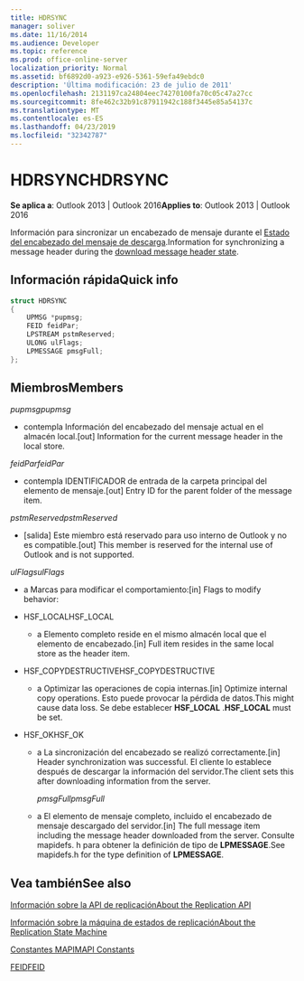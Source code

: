```yaml
---
title: HDRSYNC
manager: soliver
ms.date: 11/16/2014
ms.audience: Developer
ms.topic: reference
ms.prod: office-online-server
localization_priority: Normal
ms.assetid: bf6892d0-a923-e926-5361-59efa49ebdc0
description: 'Última modificación: 23 de julio de 2011'
ms.openlocfilehash: 2131197ca24804eec74270100fa70c05c47a27cc
ms.sourcegitcommit: 8fe462c32b91c87911942c188f3445e85a54137c
ms.translationtype: MT
ms.contentlocale: es-ES
ms.lasthandoff: 04/23/2019
ms.locfileid: "32342787"
---
```

# <a name="hdrsync"></a><span data-ttu-id="2c381-103">HDRSYNC</span><span class="sxs-lookup"><span data-stu-id="2c381-103">HDRSYNC</span></span>

  
  
<span data-ttu-id="2c381-104">**Se aplica a**: Outlook 2013 | Outlook 2016</span><span class="sxs-lookup"><span data-stu-id="2c381-104">**Applies to**: Outlook 2013 | Outlook 2016</span></span> 
  
<span data-ttu-id="2c381-105">Información para sincronizar un encabezado de mensaje durante el [Estado del encabezado del mensaje de descarga](download-message-header-state.md).</span><span class="sxs-lookup"><span data-stu-id="2c381-105">Information for synchronizing a message header during the [download message header state](download-message-header-state.md).</span></span>
  
## <a name="quick-info"></a><span data-ttu-id="2c381-106">Información rápida</span><span class="sxs-lookup"><span data-stu-id="2c381-106">Quick info</span></span>

```cpp
struct HDRSYNC 
{ 
    UPMSG *pupmsg; 
    FEID feidPar; 
    LPSTREAM pstmReserved; 
    ULONG ulFlags; 
    LPMESSAGE pmsgFull; 
};
```

## <a name="members"></a><span data-ttu-id="2c381-107">Miembros</span><span class="sxs-lookup"><span data-stu-id="2c381-107">Members</span></span>

 <span data-ttu-id="2c381-108">_pupmsg_</span><span class="sxs-lookup"><span data-stu-id="2c381-108">_pupmsg_</span></span>
  
- <span data-ttu-id="2c381-109">contempla Información del encabezado del mensaje actual en el almacén local.</span><span class="sxs-lookup"><span data-stu-id="2c381-109">[out] Information for the current message header in the local store.</span></span>
    
 <span data-ttu-id="2c381-110">_feidPar_</span><span class="sxs-lookup"><span data-stu-id="2c381-110">_feidPar_</span></span>
  
- <span data-ttu-id="2c381-111">contempla IDENTIFICADOR de entrada de la carpeta principal del elemento de mensaje.</span><span class="sxs-lookup"><span data-stu-id="2c381-111">[out] Entry ID for the parent folder of the message item.</span></span>
    
 <span data-ttu-id="2c381-112">_pstmReserved_</span><span class="sxs-lookup"><span data-stu-id="2c381-112">_pstmReserved_</span></span>
  
- <span data-ttu-id="2c381-113">[salida] Este miembro está reservado para uso interno de Outlook y no es compatible.</span><span class="sxs-lookup"><span data-stu-id="2c381-113">[out] This member is reserved for the internal use of Outlook and is not supported.</span></span> 
    
 <span data-ttu-id="2c381-114">_ulFlags_</span><span class="sxs-lookup"><span data-stu-id="2c381-114">_ulFlags_</span></span>
  
- <span data-ttu-id="2c381-115">a Marcas para modificar el comportamiento:</span><span class="sxs-lookup"><span data-stu-id="2c381-115">[in] Flags to modify behavior:</span></span>
    
- <span data-ttu-id="2c381-116">HSF_LOCAL</span><span class="sxs-lookup"><span data-stu-id="2c381-116">HSF_LOCAL</span></span>
    
  - <span data-ttu-id="2c381-117">a Elemento completo reside en el mismo almacén local que el elemento de encabezado.</span><span class="sxs-lookup"><span data-stu-id="2c381-117">[in] Full item resides in the same local store as the header item.</span></span>
    
- <span data-ttu-id="2c381-118">HSF_COPYDESTRUCTIVE</span><span class="sxs-lookup"><span data-stu-id="2c381-118">HSF_COPYDESTRUCTIVE</span></span>
    
  -  <span data-ttu-id="2c381-119">a Optimizar las operaciones de copia internas.</span><span class="sxs-lookup"><span data-stu-id="2c381-119">[in] Optimize internal copy operations.</span></span> <span data-ttu-id="2c381-120">Esto puede provocar la pérdida de datos.</span><span class="sxs-lookup"><span data-stu-id="2c381-120">This might cause data loss.</span></span> <span data-ttu-id="2c381-121">Se debe establecer **HSF_LOCAL** .</span><span class="sxs-lookup"><span data-stu-id="2c381-121">**HSF_LOCAL** must be set.</span></span> 
    
- <span data-ttu-id="2c381-122">HSF_OK</span><span class="sxs-lookup"><span data-stu-id="2c381-122">HSF_OK</span></span>
    
  - <span data-ttu-id="2c381-123">a La sincronización del encabezado se realizó correctamente.</span><span class="sxs-lookup"><span data-stu-id="2c381-123">[in] Header synchronization was successful.</span></span> <span data-ttu-id="2c381-124">El cliente lo establece después de descargar la información del servidor.</span><span class="sxs-lookup"><span data-stu-id="2c381-124">The client sets this after downloading information from the server.</span></span>
    
     <span data-ttu-id="2c381-125">_pmsgFull_</span><span class="sxs-lookup"><span data-stu-id="2c381-125">_pmsgFull_</span></span>
    
  - <span data-ttu-id="2c381-126">a El elemento de mensaje completo, incluido el encabezado de mensaje descargado del servidor.</span><span class="sxs-lookup"><span data-stu-id="2c381-126">[in] The full message item including the message header downloaded from the server.</span></span> <span data-ttu-id="2c381-127">Consulte mapidefs. h para obtener la definición de tipo de **LPMESSAGE**.</span><span class="sxs-lookup"><span data-stu-id="2c381-127">See mapidefs.h for the type definition of **LPMESSAGE**.</span></span> 
    
## <a name="see-also"></a><span data-ttu-id="2c381-128">Vea también</span><span class="sxs-lookup"><span data-stu-id="2c381-128">See also</span></span>



[<span data-ttu-id="2c381-129">Información sobre la API de replicación</span><span class="sxs-lookup"><span data-stu-id="2c381-129">About the Replication API</span></span>](about-the-replication-api.md)
  
[<span data-ttu-id="2c381-130">Información sobre la máquina de estados de replicación</span><span class="sxs-lookup"><span data-stu-id="2c381-130">About the Replication State Machine</span></span>](about-the-replication-state-machine.md)
  
[<span data-ttu-id="2c381-131">Constantes MAPI</span><span class="sxs-lookup"><span data-stu-id="2c381-131">MAPI Constants</span></span>](mapi-constants.md)
  
[<span data-ttu-id="2c381-132">FEID</span><span class="sxs-lookup"><span data-stu-id="2c381-132">FEID</span></span>](feid.md)

